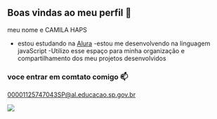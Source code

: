 ## Boas vindas ao meu perfil 💙

meu nome e CAMILA HAPS

- estou estudando na [Alura](https://www.alura.com.br)
-estou me desenvolvendo na linguagem javaScript
-Utilizo esse espaço para minha organização e compartilhamento dos meu projetos desenvolvidos

### voce entrar em comtato comigo 📫

00001125747043SP@al.educacao.sp.gov.br

![](https://media.tenor.com/3J1X6RCmSP4AAAAM/kimetsu-no-yaiba-demon-slayer.gif
)
